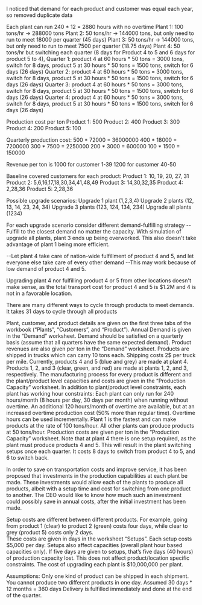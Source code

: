 I noticed that demand for each product and customer was equal each year, so removed duplicate data

Each plant can run 240 * 12 = 2880 hours with no overtime
Plant 1: 100 tons/hr -> 288000 tons
Plant 2: 50 tons/hr -> 144000 tons, but only need to run to meet 18000 per quarter (45 days)
Plant 3: 50 tons/hr -> 144000 tons, but only need to run to meet 7500 per quarter (18.75 days)
Plant 4: 50 tons/hr but switching each quarter (8 days for Product 4 to 5 and 6 days for product 5 to 4),
Quarter 1: product 4 at 60 hours * 50 tons = 3000 tons, switch for 8 days, product 5 at 30 hours * 50 tons = 1500 tons, switch for 6 days (26 days)
Quarter 2: product 4 at 60 hours * 50 tons = 3000 tons, switch for 8 days, product 5 at 30 hours * 50 tons = 1500 tons, switch for 6 days (26 days)
Quarter 3: product 4 at 60 hours * 50 tons = 3000 tons, switch for 8 days, product 5 at 30 hours * 50 tons = 1500 tons, switch for 6 days (26 days)
Quarter 4: product 4 at 60 hours * 50 tons = 3000 tons, switch for 8 days, product 5 at 30 hours * 50 tons = 1500 tons, switch for 6 days (26 days)

Production cost per ton
Product 1: 500
Product 2: 400
Product 3: 300
Product 4: 200
Product 5: 100

Quarterly production cost:
500 * 72000 = 36000000
400 * 18000 = 7200000
300 * 7500 = 2250000
200 * 3000 = 600000
100 * 1500 = 150000

Revenue per ton is 1000 for customer 1-39
1200 for customer 40-50

Baseline covered customers for each product:
Product 1: 10, 19, 20, 27, 31
Product 2: 5,6,16,17,18,30,34,41,48,49
Product 3: 14,30,32,35
Product 4: 2,28,36
Product 5: 2,28,36


Possible upgrade scenarios:
Upgrade 1 plant (1,2,3,4)
Upgrade 2 plants (12, 13, 14, 23, 24, 34)
Upgrade 3 plants (123, 124, 134, 234)
Upgrade all plants (1234)

For each upgrade scenario consider different demand-fulfilling strategy
--Fulfill to the closest demand no matter the capacity. With simulation of upgrade all plants, plant 3 ends up being overworked.
This also doesn't take advantage of plant 1 being more efficient.

--Let plant 4 take care of nation-wide fulfillment of product 4 and 5, and let everyone else take care of every other demand
--This may work because of low demand of product 4 and 5. 

Upgrading plant 4 nor fulfilling product 4 or 5 from other locations doesn't make sense, as the total transport cost for product 4 and 5 is $1.2M
and 4 is not in a favorable location.

There are many different ways to cycle through products to meet demands. It takes 31 days to cycle through all products

Plant, customer, and product details are given on the first three tabs of the workbook (“Plants”, “Customers”, and “Product”).
Annual Demand is given in the “Demand” worksheet.  Demand should be satisfied on a quarterly basis (assume that all quarters have the same expected demand).
Product revenues are also given per ton in the “Demand” worksheet. 
Products are shipped in trucks which can carry 10 tons each.  Shipping costs 2$ per truck per mile.
Currently, products 4 and 5 (blue and grey) are made at plant 4.  Products 1, 2, and 3 (clear, green, and red) are made at plants 1, 2, and 3, respectively.
The manufacturing process for every product is different and the plant/product level capacities and costs are given in the “Production Capacity” worksheet.
In addition to plant/product level constraints, each plant has working hour constraints:
Each plant can only run for 240 hours/month (8 hours per day, 30 days per month) when running without overtime. 
An additional 120 hours/month of overtime are available, but at an increased overtime production cost (50% more than regular time). Overtime hours can be used incrementally.
Plant 1 is the fastest and can make products at the rate of 100 tons/hour. 
All other plants can produce products at 50 tons/hour.
Production costs are given per ton in the “Production Capacity” worksheet.
Note that at plant 4 there is one setup required, as the plant must produce products 4 and 5. This will result in the plant switching setups once each quarter. It costs 8 days to switch from product 4 to 5, and 6 to switch back.

In order to save on transportation costs and improve service, it has been proposed that investments in the production capabilities at each plant be made.  These investments would allow each of the plants to produce all products, albeit with a setup time and cost for switching from one product to another.  The CEO would like to know how much such an investment could possibly save in annual costs, after the initial investment has been made.  

Setup costs are different between different products. 
For example, going from product 1 (clear) to product 2 (green) costs four days, while clear to grey (product 5) costs only 2 days.  
These costs are given in days in the worksheet “Setups”.  Each setup costs $5,000 per day.
Setups also affect capacities (overall plant hour based capacities only).  If five days are given to setups, that’s five days (40 hours) of production capacity lost.
This does not affect product/location specific constraints.
The cost of upgrading each plant is $10,000,000 per plant.

Assumptions: 
Only one kind of product can be shipped in each shipment.
You cannot produce two different products in one day.
Assumed 30 days * 12 months  = 360 days
Delivery is fulfilled immediately and done at the end of the quarter.